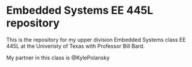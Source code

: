 # Embedded Systems EE 445L repository

This is the repository for my upper division Embedded Systems class EE 445L at the Univeristy of Texas with Professor Bill Bard.

My partner in this class is @KylePolansky

